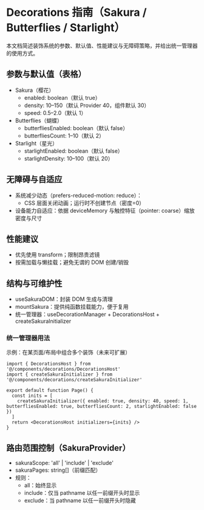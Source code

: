 # Decorations 指南（Sakura / Butterflies / Starlight）

本文档简述装饰系统的参数、默认值、性能建议与无障碍策略，并给出统一管理器的使用方式。

## 参数与默认值（表格）
- Sakura（樱花）
  - enabled: boolean（默认 true）
  - density: 10–150（默认 Provider 40，组件默认 30）
  - speed: 0.5–2.0（默认 1）
- Butterflies（蝴蝶）
  - butterfliesEnabled: boolean（默认 false）
  - butterfliesCount: 1–10（默认 2）
- Starlight（星光）
  - starlightEnabled: boolean（默认 false）
  - starlightDensity: 10–100（默认 20）

## 无障碍与自适应
- 系统减少动态（prefers-reduced-motion: reduce）：
  - CSS 层面关闭动画；运行时不创建节点（密度=0）
- 设备能力自适应：依据 deviceMemory 与触控特征（pointer: coarse）缩放密度与尺寸

## 性能建议
- 优先使用 transform；限制昂贵滤镜
- 按需加载与懒挂载；避免无谓的 DOM 创建/销毁

## 结构与可维护性
- useSakuraDOM：封装 DOM 生成与清理
- mountSakura：提供纯函数挂载能力，便于复用
- 统一管理器：useDecorationManager + DecorationsHost + createSakuraInitializer

### 统一管理器用法
示例：在某页面/布局中组合多个装饰（未来可扩展）

```tsx
import { DecorationsHost } from '@/components/decorations/DecorationsHost'
import { createSakuraInitializer } from '@/components/decorations/createSakuraInitializer'

export default function Page() {
  const inits = [
    createSakuraInitializer({ enabled: true, density: 40, speed: 1, butterfliesEnabled: true, butterfliesCount: 2, starlightEnabled: false })
  ]
  return <DecorationsHost initializers={inits} />
}
```

## 路由范围控制（SakuraProvider）
- sakuraScope: 'all' | 'include' | 'exclude'
- sakuraPages: string[]（前缀匹配）
- 规则：
  - all：始终显示
  - include：仅当 pathname 以任一前缀开头时显示
  - exclude：当 pathname 以任一前缀开头时隐藏


